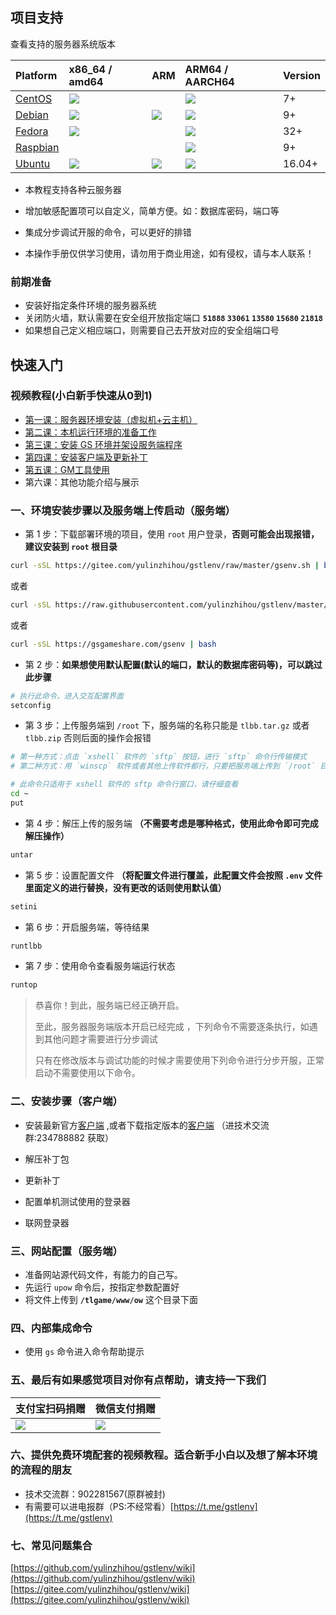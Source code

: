 ## 项目支持

查看支持的服务器系统版本 

| Platform                                                   | x86_64 / amd64                                               | ARM                                                          | ARM64 / AARCH64                                              | Version |
| :--------------------------------------------------------- | :----------------------------------------------------------- | :----------------------------------------------------------- | :----------------------------------------------------------- | ------- |
| <a href="https://docs.docker.com/engine/install/centos/" target="_blank" rel="nofollow noopener">CentOS</a>   | ![](https://docs.docker.com/assets/images/green-check.svg)|                                                              | ![](https://docs.docker.com/assets/images/green-check.svg) | 7+      |
| <a href="https://docs.docker.com/engine/install/debian/" target="_blank" rel="nofollow noopener">Debian</a>  | ![](https://docs.docker.com/assets/images/green-check.svg) | ![](https://docs.docker.com/assets/images/green-check.svg) | ![](https://docs.docker.com/assets/images/green-check.svg) | 9+      |
| <a href="https://docs.docker.com/engine/install/Fedora/" target="_blank" rel="nofollow noopener">Fedora</a>  | ![](https://docs.docker.com/assets/images/green-check.svg)|                                                              | ![](https://docs.docker.com/assets/images/green-check.svg) | 32+     |
| <a href="https://docs.docker.com/engine/install/Raspbian/" target="_blank" rel="nofollow noopener">Raspbian</a>  |                                                              | [](https://docs.docker.com/assets/images/green-check.svg) | ![](https://docs.docker.com/assets/images/green-check.svg) | 9+      |
| <a href="https://docs.docker.com/engine/install/ubuntu/" target="_blank" rel="nofollow noopener">Ubuntu</a>   | ![](https://docs.docker.com/assets/images/green-check.svg) | ![](https://docs.docker.com/assets/images/green-check.svg) | ![](https://docs.docker.com/assets/images/green-check.svg) | 16.04+

- 本教程支持各种云服务器

- 增加敏感配置项可以自定义，简单方便。如：数据库密码，端口等

- 集成分步调试开服的命令，可以更好的排错

- 本操作手册仅供学习使用，请勿用于商业用途，如有侵权，请与本人联系！

### 前期准备

- 安装好指定条件环境的服务器系统
- 关闭防火墙，默认需要在安全组开放指定端口 **`51888`  `33061` `13580` `15680` `21818`** 
- 如果想自己定义相应端口，则需要自己去开放对应的安全组端口号

## 快速入门

### 视频教程(小白新手快速从0到1)
- [第一课：服务器环境安装（虚拟机+云主机）](https://www.bilibili.com/video/BV1oN411y7r7/)
- [第二课：本机运行环境的准备工作](https://www.bilibili.com/video/BV1Jh411c7ud/)
- [第三课：安装 GS 环境并架设服务端程序](https://www.bilibili.com/video/BV1eu4y1f7Pd/)
- [第四课：安装客户端及更新补丁](https://www.bilibili.com/video/BV1Cz4y1B7RU/)
- [第五课：GM工具使用](https://www.bilibili.com/video/BV1Gh411c7GD/)
- 第六课：其他功能介绍与展示

### 一、环境安装步骤以及服务端上传启动（服务端）

- 第 1 步：下载部署环境的项目，使用 `root` 用户登录，**否则可能会出现报错，建议安装到 `root` 根目录**

```bash
curl -sSL https://gitee.com/yulinzhihou/gstlenv/raw/master/gsenv.sh | bash
```
或者
```bash
curl -sSL https://raw.githubusercontent.com/yulinzhihou/gstlenv/master/gsenv.sh | bash
```
或者
```bash
curl -sSL https://gsgameshare.com/gsenv | bash
```

- 第 2 步：**如果想使用默认配置(默认的端口，默认的数据库密码等)，可以跳过此步骤**

```bash
# 执行此命令，进入交互配置界面
setconfig
```

- 第 3 步：上传服务端到 `/root` 下，服务端的名称只能是  `tlbb.tar.gz` 或者 `tlbb.zip` 否则后面的操作会报错

```bash
# 第一种方式：点击 `xshell` 软件的 `sftp` 按钮，进行 `sftp` 命令行传输模式 
# 第二种方式：用 `winscp` 软件或者其他上传软件都行，只要把服务端上传到 `/root` 目录下即可（此方法需要输入以下命令）

# 此命令只适用于 xshell 软件的 sftp 命令行窗口，请仔细查看
cd ~
put
```

- 第 4 步：解压上传的服务端 **（不需要考虑是哪种格式，使用此命令即可完成解压操作）**

```bash
untar
```

- 第 5 步：设置配置文件 **（将配置文件进行覆盖，此配置文件会按照 `.env` 文件里面定义的进行替换，没有更改的话则使用默认值）**

```bash
setini
```

- 第 6 步：开启服务端，等待结果

```bash
runtlbb
```

- 第 7 步：使用命令查看服务端运行状态

```bash
runtop
```

>   恭喜你！到此，服务端已经正确开启。
>
>   至此，服务器服务端版本开启已经完成 ，下列命令不需要逐条执行，如遇到其他问题才需要进行分步调试
>
>   只有在修改版本与调试功能的时候才需要使用下列命令进行分步开服，正常启动不需要使用以下命令。


### 二、安装步骤（客户端）

- 安装最新官方[客户端](http://tl.changyou.com/download/index.shtml) ,或者下载指定版本的[客户端](https://qm.qq.com/cgi-bin/qm/qr?k=U88GIGoFjAcy9kkX3hJ-Xv0qRvSXB3ej) （进技术交流群:234788882 获取）

- 解压补丁包
- 更新补丁
- 配置单机测试使用的登录器
- 联网登录器

### 三、网站配置（服务端）

- 准备网站源代码文件，有能力的自己写。
- 先运行 `upow` 命令后，按指定参数配置好
- 将文件上传到 **`/tlgame/www/ow`**  这个目录下面

### 四、内部集成命令
- 使用 `gs` 命令进入命令帮助提示

### 五、最后有如果感觉项目对你有点帮助，请支持一下我们
| 支付宝扫码捐赠    | 微信支付捐赠         |
| ----------------- | -------------------- |
| ![](images/alipay.png) | ![](images/wechatpay.png) |

### 六、提供免费环境配套的视频教程。适合新手小白以及想了解本环境的流程的朋友
-   技术交流群：902281567(原群被封)
-   有需要可以进电报群（PS:不经常看）[https://t.me/gstlenv](https://t.me/gstlenv)


### 七、常见问题集合

[https://github.com/yulinzhihou/gstlenv/wiki](https://github.com/yulinzhihou/gstlenv/wiki)
[https://gitee.com/yulinzhihou/gstlenv/wiki](https://gitee.com/yulinzhihou/gstlenv/wiki)